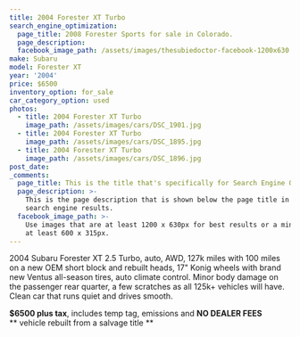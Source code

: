 ```yaml
---
title: 2004 Forester XT Turbo
search_engine_optimization:
  page_title: 2008 Forester Sports for sale in Colorado.
  page_description:
  facebook_image_path: /assets/images/thesubiedoctor-facebook-1200x630.png
make: Subaru
model: Forester XT
year: '2004'
price: $6500
inventory_option: for_sale
car_category_option: used
photos:
  - title: 2004 Forester XT Turbo
    image_path: /assets/images/cars/DSC_1901.jpg
  - title: 2004 Forester XT Turbo
    image_path: /assets/images/cars/DSC_1895.jpg
  - title: 2004 Forester XT Turbo
    image_path: /assets/images/cars/DSC_1896.jpg
post_date:
_comments:
  page_title: This is the title that's specifically for Search Engine Optimization.
  page_description: >-
    This is the page description that is shown below the page title in the
    search engine results.
  facebook_image_path: >-
    Use images that are at least 1200 x 630px for best results or a minimum of
    at least 600 x 315px.
---
```



<div><p>2004 Subaru Forester XT 2.5 Turbo, auto, AWD, 127k miles with 100 miles on a new OEM short block and rebuilt heads, 17" Konig wheels with brand new Ventus all-season tires, auto climate control. Minor body damage on the passenger rear quarter, a few scratches as all 125k+ vehicles will have. Clean car that runs quiet and drives smooth.</p><p><strong>$6500 plus tax</strong>, includes temp tag, emissions and <strong>NO DEALER FEES</strong><br />** vehicle rebuilt from a salvage title **<br />&nbsp;</p></div>